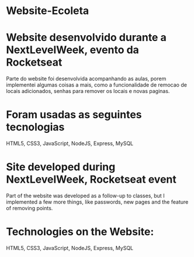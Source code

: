 # Website-Ecoleta

# Website desenvolvido durante a NextLevelWeek, evento da Rocketseat
Parte do website foi desenvolvida acompanhando as aulas, porem implementei algumas coisas a mais, como a funcionalidade de remocao de locais adicionados, senhas para remover os locais e novas paginas.

# Foram usadas as seguintes tecnologias
HTML5, CSS3, JavaScript, NodeJS, Express, MySQL 



# Site developed during NextLevelWeek, Rocketseat event
Part of the website was developed as a follow-up to classes, but I implemented a few more things, like passwords, new pages and the feature of removing points. 

# Technologies on the Website:
HTML5, CSS3, JavaScript, NodeJS, Express, MySQL

